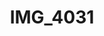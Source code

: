 ---
pid: '111'
layout: photos
title: IMG_4031
filename: IMG_4031.jpg
caption: 
previous_pid: '110'
next_pid: '112'
permalink: "/photos/111.html"
---